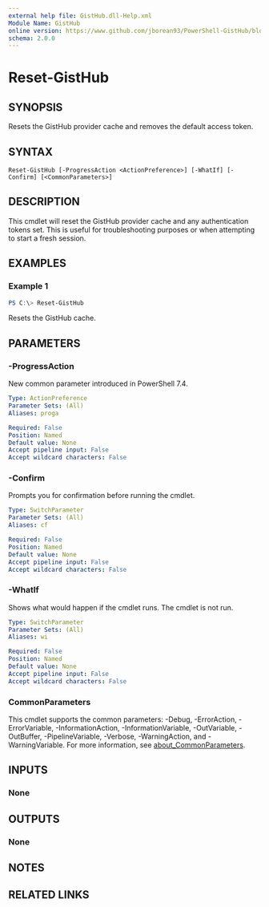 ```yaml
---
external help file: GistHub.dll-Help.xml
Module Name: GistHub
online version: https://www.github.com/jborean93/PowerShell-GistHub/blob/main/docs/en-US/Reset-GistHub.md
schema: 2.0.0
---
```


# Reset-GistHub

## SYNOPSIS
Resets the GistHub provider cache and removes the default access token.

## SYNTAX

```
Reset-GistHub [-ProgressAction <ActionPreference>] [-WhatIf] [-Confirm] [<CommonParameters>]
```

## DESCRIPTION
This cmdlet will reset the GistHub provider cache and any authentication tokens set.
This is useful for troubleshooting purposes or when attempting to start a fresh session.

## EXAMPLES

### Example 1
```powershell
PS C:\> Reset-GistHub
```

Resets the GistHub cache.

## PARAMETERS

### -ProgressAction
New common parameter introduced in PowerShell 7.4.

```yaml
Type: ActionPreference
Parameter Sets: (All)
Aliases: proga

Required: False
Position: Named
Default value: None
Accept pipeline input: False
Accept wildcard characters: False
```

### -Confirm
Prompts you for confirmation before running the cmdlet.

```yaml
Type: SwitchParameter
Parameter Sets: (All)
Aliases: cf

Required: False
Position: Named
Default value: None
Accept pipeline input: False
Accept wildcard characters: False
```

### -WhatIf
Shows what would happen if the cmdlet runs.
The cmdlet is not run.

```yaml
Type: SwitchParameter
Parameter Sets: (All)
Aliases: wi

Required: False
Position: Named
Default value: None
Accept pipeline input: False
Accept wildcard characters: False
```

### CommonParameters
This cmdlet supports the common parameters: -Debug, -ErrorAction, -ErrorVariable, -InformationAction, -InformationVariable, -OutVariable, -OutBuffer, -PipelineVariable, -Verbose, -WarningAction, and -WarningVariable. For more information, see [about_CommonParameters](http://go.microsoft.com/fwlink/?LinkID=113216).

## INPUTS

### None
## OUTPUTS

### None
## NOTES

## RELATED LINKS
